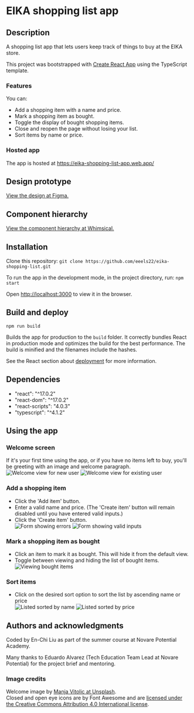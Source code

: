 # EIKA shopping list app

## Description

A shopping list app that lets users keep track of things to buy at the EIKA store.

This project was bootstrapped with [Create React App](https://github.com/facebook/create-react-app) using the TypeScript template.

### Features

You can:

- Add a shopping item with a name and price.
- Mark a shopping item as bought.
- Toggle the display of bought shopping items.
- Close and reopen the page without losing your list.
- Sort items by name or price.

### Hosted app

The app is hosted at https://eika-shopping-list-app.web.app/

## Design prototype

[View the design at Figma.](https://www.figma.com/file/brKqUwVgro4pEbvCf7maE0/Shopping-list?node-id=0%3A1)

## Component hierarchy

[View the component hierarchy at Whimsical.](https://whimsical.com/shopping-list-KTu2Z8eFMtf9E3psbzR2Xm@2Ux7TurymMSmk6jWXHKT)

## Installation

Clone this repository: `git clone https://github.com/eeels22/eika-shopping-list.git`

To run the app in the development mode, in the project directory, run: `npm start`

Open [http://localhost:3000](http://localhost:3000) to view it in the browser.

## Build and deploy

`npm run build`

Builds the app for production to the `build` folder. It correctly bundles React in production mode and optimizes the build for the best performance. The build is minified and the filenames include the hashes.

See the React section about [deployment](https://facebook.github.io/create-react-app/docs/deployment) for more information.

## Dependencies

- "react": "^17.0.2"
- "react-dom": "^17.0.2"
- "react-scripts": "4.0.3"
- "typescript": "^4.1.2"

## Using the app

### Welcome screen

If it's your first time using the app, or if you have no items left to buy, you'll be greeting with an image and welcome paragraph.  
![Welcome view for new user](./screenshots/welcome-new-user.png) ![Welcome view for existing user](./screenshots/welcome-existing-user.png)

### Add a shopping item

- Click the 'Add item' button.
- Enter a valid name and price. (The 'Create item' button will remain disabled until you have entered valid inputs.)
- Click the 'Create item' button.  
  ![Form showing errors](./screenshots/item-form-error.png) ![Form showing valid inputs](./screenshots/item-form-valid.png)

### Mark a shopping item as bought

- Click an item to mark it as bought. This will hide it from the default view.
- Toggle between viewing and hiding the list of bought items.  
  ![Viewing bought items](./screenshots/bought-items.png)

### Sort items

- Click on the desired sort option to sort the list by ascending name or price  
  ![Listed sorted by name](./screenshots/list-sorted-name.png) ![Listed sorted by price](./screenshots/list-sorted-price.png)

## Authors and acknowledgments

Coded by En-Chi Liu as part of the summer course at Novare Potential Academy.

Many thanks to Eduardo Alvarez (Tech Education Team Lead at Novare Potential) for the project brief and mentoring.

### Image credits

Welcome image by [Manja Vitolic at Unsplash](https://unsplash.com/@madhatterzone).  
Closed and open eye icons are by Font Awesome and are [licensed under the Creative Commons Attribution 4.0 International license](https://fontawesome.com/license).
